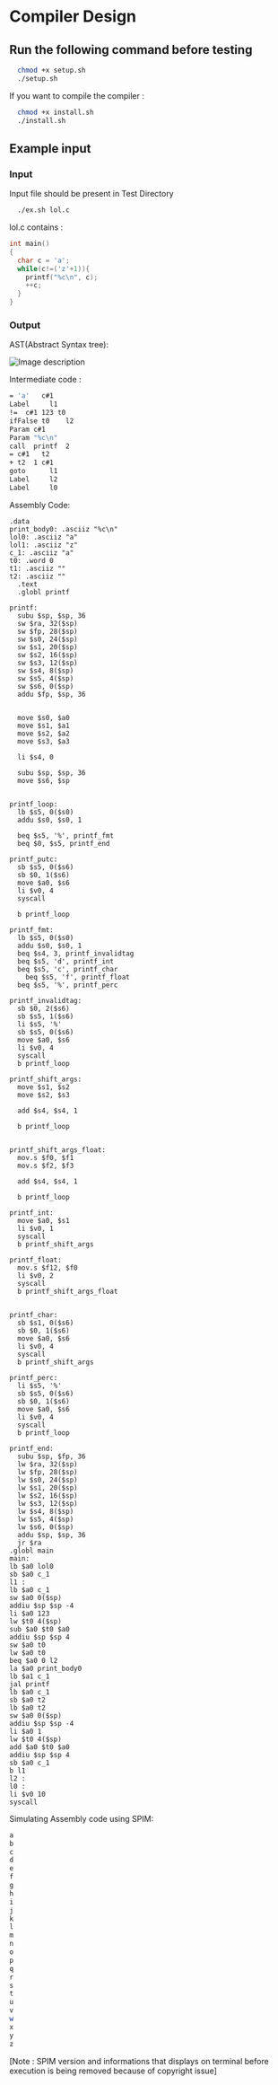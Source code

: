 # Compiler Design


## Run the following command before testing

```bash
  chmod +x setup.sh
  ./setup.sh
```
If you want to compile the compiler :
```bash
  chmod +x install.sh
  ./install.sh
```

## Example input
 
### Input   
Input file should be present in Test Directory

```bash
  ./ex.sh lol.c
```

lol.c contains : 

```c
int main()
{
  char c = 'a';
  while(c!=('z'+1)){
    printf("%c\n", c);
    ++c;
  }
}
```


### Output


AST(Abstract Syntax tree):


![Image description](Output/ast.png)


Intermediate code : 

```bash
= 'a'   c#1
Label     l1
!=  c#1 123 t0
ifFalse t0    l2
Param c#1
Param "%c\n"       
call  printf  2 
= c#1   t2
+ t2  1 c#1
goto      l1
Label     l2
Label     l0
```

Assembly Code:

```assembly
.data
print_body0: .asciiz "%c\n"
lol0: .asciiz "a"
lol1: .asciiz "z"
c_1: .asciiz "a"
t0: .word 0
t1: .asciiz ""
t2: .asciiz ""
  .text
  .globl printf

printf:
  subu $sp, $sp, 36
  sw $ra, 32($sp)
  sw $fp, 28($sp)
  sw $s0, 24($sp)
  sw $s1, 20($sp)
  sw $s2, 16($sp)
  sw $s3, 12($sp)
  sw $s4, 8($sp)
  sw $s5, 4($sp)
  sw $s6, 0($sp)
  addu $fp, $sp, 36


  move $s0, $a0 
  move $s1, $a1
  move $s2, $a2
  move $s3, $a3

  li $s4, 0

  subu $sp, $sp, 36 
  move $s6, $sp


printf_loop: 
  lb $s5, 0($s0)
  addu $s0, $s0, 1 

  beq $s5, '%', printf_fmt 
  beq $0, $s5, printf_end 

printf_putc:
  sb $s5, 0($s6)
  sb $0, 1($s6)
  move $a0, $s6 
  li $v0, 4 
  syscall

  b printf_loop 

printf_fmt:
  lb $s5, 0($s0)
  addu $s0, $s0, 1
  beq $s4, 3, printf_invalidtag 
  beq $s5, 'd', printf_int
  beq $s5, 'c', printf_char
    beq $s5, 'f', printf_float 
  beq $s5, '%', printf_perc 

printf_invalidtag:
  sb $0, 2($s6) 
  sb $s5, 1($s6) 
  li $s5, '%'  
  sb $s5, 0($s6) 
  move $a0, $s6 
  li $v0, 4
  syscall
  b printf_loop 

printf_shift_args: 
  move $s1, $s2 
  move $s2, $s3 

  add $s4, $s4, 1 

  b printf_loop 


printf_shift_args_float: 
  mov.s $f0, $f1 
  mov.s $f2, $f3 

  add $s4, $s4, 1 

  b printf_loop 

printf_int: 
  move $a0, $s1 
  li $v0, 1
  syscall
  b printf_shift_args 

printf_float: 
  mov.s $f12, $f0 
  li $v0, 2
  syscall
  b printf_shift_args_float


printf_char:
  sb $s1, 0($s6) 
  sb $0, 1($s6)
  move $a0, $s6 
  li $v0, 4
  syscall
  b printf_shift_args

printf_perc: 
  li $s5, '%'
  sb $s5, 0($s6) 
  sb $0, 1($s6)
  move $a0, $s6
  li $v0, 4
  syscall
  b printf_loop 

printf_end:
  subu $sp, $fp, 36 
  lw $ra, 32($sp) 
  lw $fp, 28($sp)
  lw $s0, 24($sp)
  lw $s1, 20($sp)
  lw $s2, 16($sp)
  lw $s3, 12($sp)
  lw $s4, 8($sp)
  lw $s5, 4($sp)
  lw $s6, 0($sp)
  addu $sp, $sp, 36 
  jr $ra 
.globl main
main:
lb $a0 lol0
sb $a0 c_1
l1 : 
lb $a0 c_1
sw $a0 0($sp)
addiu $sp $sp -4
li $a0 123
lw $t0 4($sp)
sub $a0 $t0 $a0
addiu $sp $sp 4
sw $a0 t0
lw $a0 t0
beq $a0 0 l2
la $a0 print_body0
lb $a1 c_1
jal printf
lb $a0 c_1
sb $a0 t2
lb $a0 t2
sw $a0 0($sp)
addiu $sp $sp -4
li $a0 1
lw $t0 4($sp)
add $a0 $t0 $a0
addiu $sp $sp 4
sb $a0 c_1
b l1
l2 : 
l0 : 
li $v0 10
syscall

```



Simulating Assembly code using SPIM:

```bash
a
b
c
d
e
f
g
h
i
j
k
l
m
n
o
p
q
r
s
t
u
v
w
x
y
z
```
[Note : SPIM version and informations that displays on terminal before execution is being removed because of copyright issue]

